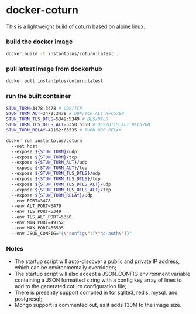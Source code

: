 # docker-coturn
This is a lightweight build of [coturn](https://github.com/coturn/coturn) based on [alpine linux](https://alpinelinux.org/).

### build the docker image
```sh
docker build -t instantplus/coturn:latest .
```

### pull latest image from dockerhub
```sh
docker pull instantplus/coturn:latest
```

### run the built container
```sh
STUN_TURN=3478:3478 # UDP/TCP
STUN_TURN_ALT=3479:3479 # UDP/TCP ALT RFC5780
STUN_TURN_TLS_DTLS=5349:5349 # DLS/DTLS
STUN_TURN_TLS_DTLS_ALT=5350:5350 # DLS/DTLS ALT RFC5780
STUN_TURN_RELAY=49152:65535 # TURN UDP RELAY

docker run instantplus/coturn
  --net host
  --expose ${STUN_TURN}/udp
  --expose ${STUN_TURN}/tcp
  --expose ${STUN_TURN_ALT}/udp
  --expose ${STUN_TURN_ALT}/tcp
  --expose ${STUN_TURN_TLS_DTLS}/udp
  --expose ${STUN_TURN_TLS_DTLS}/tcp
  --expose ${STUN_TURN_TLS_DTLS_ALT}/udp
  --expose ${STUN_TURN_TLS_DTLS_ALT}/tcp
  --expose ${STUN_TURN_RELAY}/udp
  --env PORT=3478
  --env ALT_PORT=3479
  --env TLS_PORT=5349
  --env TLS_ALT_PORT=5350
  --env MIN_PORT=49152
  --env MAX_PORT=65535
  --env JSON_CONFIG="{\"config\":[\"no-auth\"]}"
```

### Notes
- The startup script will auto-discover a public and private IP address, which can be environmentally overridden;
- The startup script will also accept a JSON_CONFIG environment variable containing a JSON formatted string with a config key array of lines to add to the generated coturn configuration file;
- There is presently support compiled in for sqlite3, redis, mysql, and postgresql;
- Mongo support is commented out, as it adds 130M to the image size.
